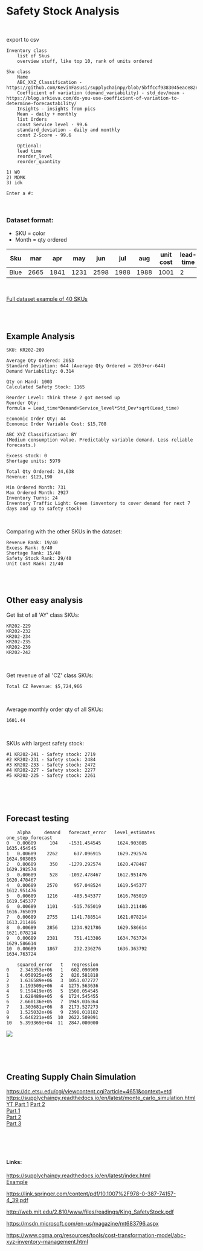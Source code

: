 # Safety Stock Analysis

<br>

export to csv
```
Inventory class
    list of Skus
    overview stuff, like top 10, rank of units ordered
    
Sku class
    Name
    ABC_XYZ_Classification - https://github.com/KevinFasusi/supplychainpy/blob/5bffccf9383045eace82ee1d21ca49e1ecdd7d22/supplychainpy/inventory/abc_xyz.py#L154
    Coefficient of variation (demand_variability) - std_dev/mean - https://blog.arkieva.com/do-you-use-coefficient-of-variation-to-determine-forecastability/
    Insights - insights from pics
    Mean - daily + monthly
    list Orders
    const Service level - 99.6
    standard_deviation - daily and monthly
    const Z-Score - 99.6

    Optional:
    lead time
    reorder_level
    reorder_quantity
```
```
1) W0
2) MDMK
3) idk

Enter a #: 
```

<br>

### Dataset format:
- SKU = color
- Month = qty ordered

Sku | mar | apr | may | jun | jul | aug | unit cost | lead-time | retail_price | qty_on_hand | backlog
--- | --- | --- | --- | --- | --- | --- | --- | --- | --- | --- | ---
Blue | 2665 | 1841 | 1231 | 2598 | 1988 | 1988 | 1001 | 2 | 5000 | 1003 | 10

<br>

[Full dataset example of 40 SKUs](https://github.com/KevinFasusi/supplychainpy/blob/master/supplychainpy/sample_data/complete_dataset_small.csv)

<br>
<br>

## Example Analysis
```
SKU: KR202-209

Average Qty Ordered: 2053  
Standard Deviation: 644 (Average Qty Ordered = 2053+or-644)  
Demand Variability: 0.314

Qty on Hand: 1003  
Calculated Safety Stock: 1165

Reorder Level: think these 2 got messed up
Reorder Qty: 
formula = Lead_time*Demand+Service_level*Std_Dev*sqrt(Lead_time)

Economic Order Qty: 44  
Economic Order Variable Cost: $15,708

ABC XYZ Classification: BY
(Medium consumption value. Predictably variable demand. Less reliable forecasts.)

Excess stock: 0  
Shortage units: 5979

Total Qty Ordered: 24,638  
Revenue: $123,190

Min Ordered Month: 731  
Max Ordered Month: 2927  
Inventory Turns: 24  
Inventory Traffic Light: Green (inventory to cover demand for next 7 days and up to safety stock)
```

<br>

Comparing with the other SKUs in the dataset:
```
Revenue Rank: 19/40  
Excess Rank: 6/40  
Shortage Rank: 15/40  
Safety Stock Rank: 29/40  
Unit Cost Rank: 21/40
```

<br>
<br>

## Other easy analysis
Get list of all 'AY' class SKUs:
```
KR202-229
KR202-232
KR202-234
KR202-235
KR202-239
KR202-242
```

<br>

Get revenue of all 'CZ' class SKUs:
```
Total CZ Revenue: $5,724,966
```

<br>

Average monthly order qty of all SKUs:
```
1601.44
```

<br>

SKUs with largest safety stock:
```
#1 KR202-241 - Safety stock: 2719
#2 KR202-231 - Safety stock: 2484
#3 KR202-233 - Safety stock: 2472
#4 KR202-227 - Safety stock: 2277
#5 KR202-225 - Safety stock: 2261
```

<br>
<br>
<br>

## Forecast testing
```
    alpha     demand   forecast_error   level_estimates    one_step_forecast
0   0.00689     104    -1531.454545      1624.903085        1635.454545
1   0.00689    2262      637.096915      1629.292574        1624.903085
2   0.00689     350    -1279.292574      1620.478467        1629.292574
3   0.00689     528    -1092.478467      1612.951476        1620.478467
4   0.00689    2570      957.048524      1619.545377        1612.951476
5   0.00689    1216     -403.545377      1616.765019        1619.545377
6   0.00689    1101     -515.765019      1613.211486        1616.765019
7   0.00689    2755     1141.788514      1621.078214        1613.211486
8   0.00689    2856     1234.921786      1629.586614        1621.078214
9   0.00689    2381      751.413386      1634.763724        1629.586614
10  0.00689    1867      232.236276      1636.363792        1634.763724

    squared_error   t   regression
0    2.345353e+06   1   602.090909
1    4.058925e+05   2   826.581818
2    1.636589e+06   3  1051.072727
3    1.193509e+06   4  1275.563636
4    9.159419e+05   5  1500.054545
5    1.628489e+05   6  1724.545455
6    2.660136e+05   7  1949.036364
7    1.303681e+06   8  2173.527273
8    1.525032e+06   9  2398.018182
9    5.646221e+05  10  2622.509091
10   5.393369e+04  11  2847.000000
```
![](https://supplychainpy.readthedocs.io/en/latest/_images/image3.png)

<br>
<br>
<br>

## Creating Supply Chain Simulation
https://dc.etsu.edu/cgi/viewcontent.cgi?article=4651&context=etd  
https://supplychainpy.readthedocs.io/en/latest/monte_carlo_simulation.html  
[YT Part 1](https://www.youtube.com/watch?v=7LuN_6m7h2o) [Part 2](https://www.youtube.com/watch?v=Kmu9DNQamLw)  
[Part 1](https://codereview.stackexchange.com/questions/27874/inventory-simulation-using-pandas-dataframe)  
[Part 2](https://github.com/Jdash99/sinvi)  
[Part 3](https://translate.google.com/translate?sl=auto&tl=en&js=y&prev=_t&hl=en&ie=UTF-8&u=https%3A%2F%2Fsinvi.readthedocs.io%2Fen%2Flatest%2Fintroduccion.html&edit-text=)  

<br>
<br>
<br>

#### Links:
https://supplychainpy.readthedocs.io/en/latest/index.html  
[Example](https://www.udemy.com/safety-stock-inventory-control/)

https://link.springer.com/content/pdf/10.1007%2F978-0-387-74157-4_39.pdf

http://web.mit.edu/2.810/www/files/readings/King_SafetyStock.pdf

https://msdn.microsoft.com/en-us/magazine/mt683796.aspx

https://www.cgma.org/resources/tools/cost-transformation-model/abc-xyz-inventory-management.html
